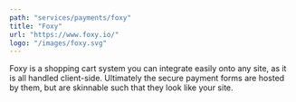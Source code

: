 ```yaml
---
path: "services/payments/foxy"
title: "Foxy"
url: "https://www.foxy.io/"
logo: "/images/foxy.svg"
---
```


Foxy is a shopping cart system you can integrate easily onto any site, as it is all handled client-side. Ultimately the secure payment forms are hosted by them, but are skinnable such that they look like your site.
